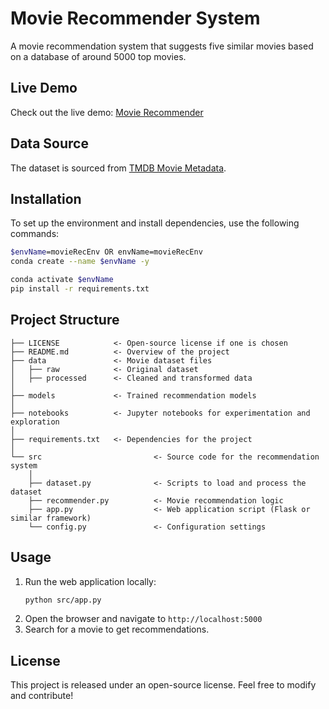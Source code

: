 # Movie Recommender System

A movie recommendation system that suggests five similar movies based on a database of around 5000 top movies.

## Live Demo
Check out the live demo: [Movie Recommender](https://movie-rec-1j40.onrender.com)

## Data Source
The dataset is sourced from [TMDB Movie Metadata](https://www.kaggle.com/datasets/tmdb/tmdb-movie-metadata).

## Installation
To set up the environment and install dependencies, use the following commands:

```bash
$envName=movieRecEnv OR envName=movieRecEnv
conda create --name $envName -y

conda activate $envName
pip install -r requirements.txt
```

## Project Structure

```
├── LICENSE            <- Open-source license if one is chosen
├── README.md          <- Overview of the project
├── data               <- Movie dataset files
│   ├── raw            <- Original dataset
│   ├── processed      <- Cleaned and transformed data
│
├── models             <- Trained recommendation models
│
├── notebooks          <- Jupyter notebooks for experimentation and exploration
│
├── requirements.txt   <- Dependencies for the project
│
└── src                         <- Source code for the recommendation system
    │
    ├── dataset.py              <- Scripts to load and process the dataset
    ├── recommender.py          <- Movie recommendation logic
    ├── app.py                  <- Web application script (Flask or similar framework)
    └── config.py               <- Configuration settings
```

## Usage
1. Run the web application locally:
   ```bash
   python src/app.py
   ```
2. Open the browser and navigate to `http://localhost:5000`
3. Search for a movie to get recommendations.

## License
This project is released under an open-source license. Feel free to modify and contribute!